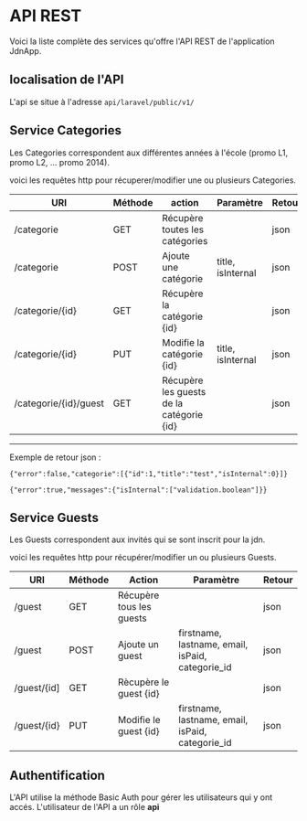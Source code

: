 # API REST

Voici la liste complète des services qu'offre l'API REST de l'application JdnApp.

## localisation de l'API

L'api se situe à l'adresse `api/laravel/public/v1/`

## Service Categories

Les Categories correspondent aux différentes années à l'école (promo L1, promo L2, ... promo 2014).

voici les requêtes http pour récuperer/modifier une ou plusieurs Categories.

| URI               | Méthode   | action                            | Paramètre             | Retour    |
|-----------------  |---------  |--------------------------------   |-------------------    |--------   |
| /categorie        | GET       | Récupère toutes les catégories    |                       | json      |
| /categorie        | POST      | Ajoute une catégorie              | title, isInternal     | json      |
| /categorie/{id}   | GET       | Récupère la catégorie {id}        | 					    | json      |
| /categorie/{id}   | PUT       | Modifie la catégorie {id}         | title, isInternal     | json      |
| /categorie/{id}/guest | GET   | Récupère les guests de la catégorie {id} |                | json      |

-----------------

Exemple de retour json :

    {"error":false,"categorie":[{"id":1,"title":"test","isInternal":0}]}

    {"error":true,"messages":{"isInternal":["validation.boolean"]}}

## Service Guests

Les Guests correspondent aux invités qui se sont inscrit pour la jdn.

voici les requêtes http pour récupérer/modifier un ou plusieurs Guests.

| URI         	| Méthode 	| Action                   	| Paramètre                                        	| Retour 	|
|-------------	|---------	|--------------------------	|--------------------------------------------------	|--------	|
| /guest      	| GET     	| Récupère tous les guests 	|                                                  	| json   	|
| /guest      	| POST    	| Ajoute un guest          	| firstname, lastname, email, isPaid, categorie_id 	| json   	|
| /guest/{id] 	| GET     	| Rècupère le guest {id}   	|                                                  	| json   	|
| /guest/{id} 	| PUT     	| Modifie le guest {id}    	| firstname, lastname, email, isPaid, categorie_id 	| json     	|

## Authentification

L'API utilise la méthode Basic Auth pour gérer les utilisateurs qui y ont accés.
L'utilisateur de l'API a un rôle **api**